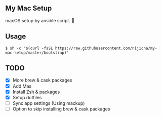 My Mac Setup
---
macOS setup by ansible script. 🦊

## Usage

`$ sh -c "$(curl -fsSL https://raw.githubusercontent.com/nijicha/my-mac-setup/master/bootstrap)"`

## TODO
- [x] More brew & cask packages
- [x] Add Mas
- [x] Install Zsh & packages
- [x] Setup dotfiles
- [ ] Sync app settings (Using mackup)
- [ ] Option to skip installing brew & cask packages
